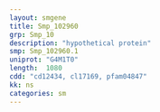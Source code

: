 ```yaml
---
layout: smgene
title: Smp_102960
grp: Smp_10
description: "hypothetical protein"
smp: Smp_102960.1
uniprot: "G4M1T0"
length:  1080
cdd: "cd12434, cl17169, pfam04847"
kk: ns
categories: sm
---
```

